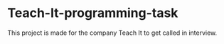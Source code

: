 # Teach-It-programming-task
This project is made for the company Teach It to get called in interview. 
